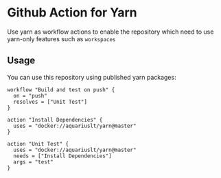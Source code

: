 # Github Action for Yarn


Use yarn as workflow actions to enable the repository which need to use 
yarn-only features such as `workspaces`


## Usage

You can use this repository using published yarn packages:


```workflow
workflow "Build and test on push" {
  on = "push"
  resolves = ["Unit Test"]
}

action "Install Dependencies" {
  uses = "docker://aquariuslt/yarn@master"
}

action "Unit Test" {
  uses = "docker://aquariuslt/yarn@master"
  needs = ["Install Dependencies"]
  args = "test"
}
```



